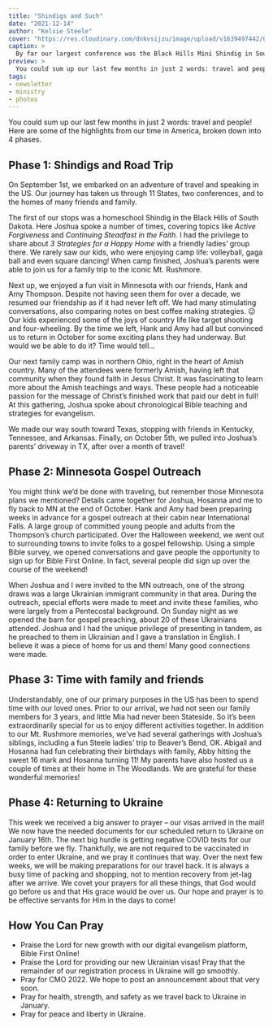 ```yaml
---
title: "Shindigs and Such"
date: "2021-12-14"
author: "Kelsie Steele"
cover: "https://res.cloudinary.com/dnkvsijzu/image/upload/v1639497442/OFReport/2021-12-14-shindigs-and-such/shindig-main-1200-630_re996l.jpg"
caption: >
  By far our largest conference was the Black Hills Mini Shindig in South Dakota. We were blessed to meet and fellowship with so many like-minded believers!
preview: >
  You could sum up our last few months in just 2 words: travel and people! Here are some of the highlights from our time in America, broken down into 4 phases.
tags:
- newsletter
- ministry
- photos
---
```


You could sum up our last few months in just 2 words: travel and people! Here are some of the highlights from our time in America, broken down into 4 phases.

<article-callout content="OFR-Sep-Dec-2021.pdf" :download="true" />

<article-image publicId="OFReport/2021-12-14-shindigs-and-such/lviv-airport_qkiy7j" width="768" caption="3:00am at the L’viv airport, preparing to depart for the US" />

## Phase 1: Shindigs and Road Trip

On September 1st, we embarked on an adventure of travel and speaking in the US. Our journey has taken us through 11 States, two conferences, and to the homes of many friends and family. 

The first of our stops was a homeschool Shindig in the Black Hills of South Dakota. Here Joshua spoke a number of times, covering topics like *Active Forgiveness* and *Continuing Steadfast in the Faith*. I had the privilege to share about *3 Strategies for a Happy Home* with a friendly ladies’ group there. We rarely saw our kids, who were enjoying camp life: volleyball, gaga ball and even square dancing! When camp finished, Joshua’s parents were able to join us for a family trip to the iconic Mt. Rushmore.

<article-image publicId="OFReport/2021-12-14-shindigs-and-such/shindig-josh-selfie_ejmlv8" height="768" caption="Welcome to Cedar Canyon Camp, near Rapid City, SD!" />

<article-image publicId="OFReport/2021-12-14-shindigs-and-such/shindig-square-dance_nwkdxd" width="768" caption="Find yer partner; it’s time for a square dance!" />

<article-image publicId="OFReport/2021-12-14-shindigs-and-such/shindig-joshua-preaching_ismu9f" width="768" caption="Joshua preaching. About 400 people attended this shindig!" />

<article-image publicId="OFReport/2021-12-14-shindigs-and-such/rebekah-outreach-testimony_puzfhy" width="768" caption="Rebekah shares testimony after a group evangelism outreach in South Dakota." />

<article-image publicId="OFReport/2021-12-14-shindigs-and-such/mt-rushmore-full-family_bxyfu4" width="768" caption="Enjoying some family time at Mt. Rushmore" />

Next up, we enjoyed a fun visit in Minnesota with our friends, Hank and Amy Thompson. Despite not having seen them for over a decade, we resumed our friendship as if it had never left off. We had many stimulating conversations, also comparing notes on best coffee making strategies. 😉 Our kids experienced some of the joys of country life like target shooting and four-wheeling. By the time we left, Hank and Amy had all but convinced us to return in October for some exciting plans they had underway. But would we be able to do it? Time would tell…

<article-image publicId="OFReport/2021-12-14-shindigs-and-such/steeles-thompsons_dfwrqa" width="768" caption="Our dear friends, Hank and Amy Thompson, graciously hosted our family for a whole week in Minnesota!" />

Our next family camp was in northern Ohio, right in the heart of Amish country. Many of the attendees were formerly Amish, having left that community when they found faith in Jesus Christ. It was fascinating to learn more about the Amish teachings and ways. These people had a noticeable passion for the message of Christ’s finished work that paid our debt in full! At this gathering, Joshua spoke about chronological Bible teaching and strategies for evangelism.

We made our way south toward Texas, stopping with friends in Kentucky, Tennessee, and Arkansas. Finally, on October 5th, we pulled into Joshua’s parents’ driveway in TX, after over a month of travel! 

<article-image publicId="OFReport/2021-12-14-shindigs-and-such/ark-steele-family_dx4bwl" width="768" caption="We squeezed in a quick trip to the [Ark Encounter](https://arkencounter.com/) on our way back to Texas." />

<article-image publicId="OFReport/2021-12-14-shindigs-and-such/josh-kelsie-noah-wife_wyilhs" height="768" caption="Mr. and Mrs. Noah" />

## Phase 2: Minnesota Gospel Outreach

You might think we’d be done with traveling, but remember those Minnesota plans we mentioned? Details came together for Joshua, Hosanna and me to fly back to MN at the end of October. Hank and Amy had been preparing weeks in advance for a gospel outreach at their cabin near International Falls. A large group of committed young people and adults from the Thompson’s church participated. Over the Halloween weekend, we went out to surrounding towns to invite folks to a gospel fellowship. Using a simple Bible survey, we opened conversations and gave people the opportunity to sign up for Bible First Online. In fact, several people did sign up over the course of the weekend! 

When Joshua and I were invited to the MN outreach, one of the strong draws was a large Ukrainian immigrant community in that area. During the outreach, special efforts were made to meet and invite these families, who were largely from a Pentecostal background. On Sunday night as we opened the barn for gospel preaching, about 20 of these Ukrainians attended. Joshua and I had the unique privilege of presenting in tandem, as he preached to them in Ukrainian and I gave a translation in English. I believe it was a piece of home for us and them! Many good connections were made. 

<article-image publicId="OFReport/2021-12-14-shindigs-and-such/josh-hank_vfcljw" height="768" caption="Hank and Joshua confer over ministry plans like generals before battle. 😉" />

<article-image publicId="OFReport/2021-12-14-shindigs-and-such/ukrainian-outreach-mn_zdiioj" width="768" caption="During the Minnesota outreach, Joshua preached in Ukrainian while Kelsie translated into English." />

## Phase 3: Time with family and friends

Understandably, one of our primary purposes in the US has been to spend time with our loved ones. Prior to our arrival, we had not seen our family members for 3 years, and little Mia had never been Stateside. So it’s been extraordinarily special for us to enjoy different activities together. In addition to our Mt. Rushmore memories, we’ve had several gatherings with Joshua’s siblings, including a fun Steele ladies’ trip to Beaver’s Bend, OK. Abigail and Hosanna had fun celebrating their birthdays with family, Abby hitting the sweet 16 mark and Hosanna turning 11! My parents have also hosted us a couple of times at their home in The Woodlands. We are grateful for these wonderful memories!

<article-image publicId="OFReport/2021-12-14-shindigs-and-such/steele-ladies-getaway_cbawja" width="768" caption="The Steele Ladies get away for a few days." />

<article-image publicId="OFReport/2021-12-14-shindigs-and-such/cindy-rebekah_ndxchd" width="768" caption="Kelsie’s mom, Cindy, spends girl time with Rebekah." />

<article-image publicId="OFReport/2021-12-14-shindigs-and-such/danny-cindy_pdfin4" width="768" caption="We enjoyed an early Thanksgiving with Kelsie’s mom and dad." />

<article-image publicId="OFReport/2021-12-14-shindigs-and-such/mt-rushmore-mike-cathy_gbvmkp" width="768" caption="We’re thrilled that Joshua’s parents are feeling well and able to be active!" />

## Phase 4: Returning to Ukraine

This week we received a big answer to prayer – our visas arrived in the mail! We now have the needed documents for our scheduled return to Ukraine on January 16th. The next big hurdle is getting negative COVID tests for our family before we fly. Thankfully, we are not required to be vaccinated in order to enter Ukraine, and we pray it continues that way. Over the next few weeks, we will be making preparations for our travel back. It is always a busy time of packing and shopping, not to mention recovery from jet-lag after we arrive. We covet your prayers for all these things, that God would go before us and that His grace would be over us. Our hope and prayer is to be effective servants for Him in the days to come!

## How You Can Pray

* Praise the Lord for new growth with our digital evangelism platform, Bible First Online!
* Praise the Lord for providing our new Ukrainian visas! Pray that the remainder of our registration process in Ukraine will go smoothly.
* Pray for CMO 2022. We hope to post an announcement about that very soon.
* Pray for health, strength, and safety as we travel back to Ukraine in January.
* Pray for peace and liberty in Ukraine.

<article-callout content="Keep scrolling for more photos from our recent travels!" />

<article-image publicId="OFReport/2021-12-14-shindigs-and-such/family-camp-horseback-ride_hicocz" width="768" caption="Joshua’s mom goes horseback riding with Hosanna and Rebekah at our church camp! Yeehaw!" />

<article-image publicId="OFReport/2021-12-14-shindigs-and-such/rebekah-ella_rnhnqc" height="768" caption="Sweet cousins, Rebekah and Ella, could almost be sisters!" />

<article-image publicId="OFReport/2021-12-14-shindigs-and-such/hosanna-ukulele_av30gn" height="768" caption="Hosanna got a ukulele for her 11th birthday. It completes her cowgirl look to a T!" />

<article-image publicId="OFReport/2021-12-14-shindigs-and-such/shindig-abby-anani_v5f6el" height="768" caption="Abigail made a lot of new friends during our travels." />

<article-image publicId="OFReport/2021-12-14-shindigs-and-such/shindig-david-swing_edieao" height="768" caption="The younger kids had so much fun at the camp in South Dakota!" />

<article-image publicId="OFReport/2021-12-14-shindigs-and-such/jk-ice-cream-date_bs6jji" height="768" caption="Joshua and I celebrated 17 years in September! So thankful for the time God has given us together." />

<article-image publicId="OFReport/2021-12-14-shindigs-and-such/abby-hannah_odwcd7" height="768" caption="Abby was delighted to see her best friend, Hannah, again while we were in The Woodlands." />

<article-image publicId="OFReport/2021-12-14-shindigs-and-such/coffee-snob_uicl6y" width="768" caption="Joshua’s latest hobby is coffee: whole beans, scales (yes, you have to [weigh the coffee](https://youtu.be/19LKbklP8TQ)), grinders, pour-overs, the works. Big shout-out to [Red House Coffee](https://redhousecoffee.com/) for sending us delicious, fresh-roasted coffee while we’re Stateside!" />

<article-image publicId="OFReport/2021-12-14-shindigs-and-such/abby-cane-creek_ym6kdd" height="768" caption="Ever had a mud fight in a cave? Me neither, but I’ve heard it’s fun. Abby washes up in the creek afterward." />

<article-image publicId="OFReport/2021-12-14-shindigs-and-such/daddy-abby-date_et79xh" width="768" caption="Time with the older kids is so important! Joshua has kept quite busy going on dates." />

<article-image publicId="OFReport/2021-12-14-shindigs-and-such/abby-thm-desert_jp0sgs" width="768" caption="Abby has been making all kinds of healthy creations." />

<article-image publicId="OFReport/2021-12-14-shindigs-and-such/daddy-kathryn-date_afwwar" width="768" caption="Here he is with another one of his ladies. 😉" />

<article-image publicId="OFReport/2021-12-14-shindigs-and-such/daddy-kathryn-silly_mzhdoi" width="768" caption="Because life shouldn’t be too serious…" />

<article-image publicId="OFReport/2021-12-14-shindigs-and-such/hosanna-cowboy-hat_nombhj" height="768" caption="Hosanna has a new look! She bought this hat herself and wears it everywhere." />

<article-image publicId="OFReport/2021-12-14-shindigs-and-such/hosanna-shooting_n5rgzj" width="768" caption="While in Minnesota, Hank taught our kids about shooting and gun safety." />

<article-image publicId="OFReport/2021-12-14-shindigs-and-such/hosanna-shooting-2_tw336v" width="768" caption="Sharp-shooter “Hosannie Oakley” 😉" />

<article-image publicId="OFReport/2021-12-14-shindigs-and-such/abby-shooting_bcnsyl" width="768" caption="Abby tries her hand at target shooting." />

<article-image publicId="OFReport/2021-12-14-shindigs-and-such/david-violet-cute_rtcloc" height="768" caption="Little friends, David, and Violet Thompson." />

<article-image publicId="OFReport/2021-12-14-shindigs-and-such/hosanna-with-cousins_nkfush" height="768" caption="Cousin time is the best! Avery, Sophie, and Hosanna are close in age and find lots of fun things to do." />

<article-image publicId="OFReport/2021-12-14-shindigs-and-such/hudson-girls-houston_kv8rwt" height="768" caption="Out on an evening stroll with my parents and my younger - but bigger - brother, Hudson." />

<article-image publicId="OFReport/2021-12-14-shindigs-and-such/jack-mia-playhouse_l5e6xs" width="768" caption="Little cousins Jack and Mia in the treehouse." />

<article-image publicId="OFReport/2021-12-14-shindigs-and-such/abby-hoodie_i5b1d6" height="768" caption="Happy 16th birthday, Abigail!" />

<article-image publicId="OFReport/2021-12-14-shindigs-and-such/lissette-abby-pcc_u8qhwf" width="768" caption="Abby had a chance to visit Pensacola Christian College for a preliminary tour. Her Aunt Lissette is an alumnus there and was delighted to act as guide." />

<article-image publicId="OFReport/2021-12-14-shindigs-and-such/messy-packing_lv2num" width="768" caption="A huge part of missionary travel is dealing with stuff, stuff, and MORE stuff!" />

<article-image publicId="OFReport/2021-12-14-shindigs-and-such/mia-road-trip_x3yoa9" height="768" caption="Mia was a happy car rider most of the time." />

<article-image publicId="OFReport/2021-12-14-shindigs-and-such/mia-sleepy_nw1em2" width="768" caption="How we all felt on arriving in America." />

<article-image publicId="OFReport/2021-12-14-shindigs-and-such/mia-with-monster_nqej4l" width="768" caption="Can you guess who is behind the mask? Mia asks repeatedly to see the “monster”." />

<article-image publicId="OFReport/2021-12-14-shindigs-and-such/david-kincaids_ucw9ob" height="768" caption="David gets his turn on a guy’s outing with Dad." />

<article-image publicId="OFReport/2021-12-14-shindigs-and-such/paddle-boat-danny_uspawy" width="768" caption="Fun with Kelsie’s parents on paddle boats" />
